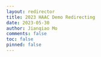 ```yaml
---
layout: redirector
title: 2023 HAAC Demo Redirecting
date: 2023-05-30
author: Jianqiao Mo
comments: false
toc: false
pinned: false
---
```


[//]: # (# Redirecting...)

[//]: # ( <meta http-equiv="refresh" content="5;url=https://github.com/404/">)
